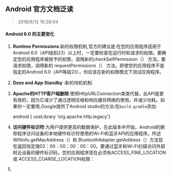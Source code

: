 ## Android 官方文档泛读 ##

> 2016/6/12 16:28:04 

#### Android 6.0 的主要变化 ####

1. **Runtime Permissions**:新的权限机制,官方的建议是:在您的应用程序适用于Android 6.0（API级别23）以上时，一定要检查在运行时和请求的权限。要确定您的应用程序被授予的权限，调用新的checkSelfPermission（） 方法。要请求权限，调用新的 requestPermissions（） 方法。即使您的应用程序不是指定的Android 6.0（API等级23），你应该在新的权限模式下测试应用程序。


2. **Doze and App Standby** :新的待机机制.

3. **Apache的HTTP客户端删除**:使用HttpURLConnection类类代替。此API是更有效的，因为它减少了通过透明压缩和响应缓存网络的使用，并减少功耗。如果你一定要用,Google提供了Android studio的方法:在`build.gradle`添加:

	android {    useLibrary 'org.apache.http.legacy'}
4. **访问硬件标识符**:为用户提供更高的数据保护，在此版本中开始，Android的删除程序访问设备的本地硬件标识符使用的Wi-Fi和蓝牙API的应用程序。所述 WifiInfo.getMacAddress（）和 BluetoothAdapter.getAddress（）方法现在返回恒定值02：00：00：00：00：00。要通过蓝牙和Wi-Fi扫描访问外部附近设备的硬件标识码，您的应用程序现在必须有ACCESS_FINE_LOCATION或 ACCESS_COARSE_LOCATION权限：

5. 